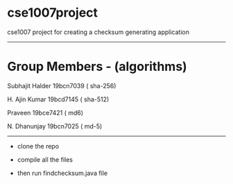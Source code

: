 # cse1007project
cse1007 project for creating a checksum generating application

-------------------------------------------------------------

# Group Members - (algorithms)

Subhajit Halder 19bcn7039 ( sha-256)

H. Ajin Kumar 19bcd7145 ( sha-512)
 
Praveen 19bce7421 ( md6)

N. Dhanunjay 19bcn7025 ( md-5)

---------------------------------------------

- clone the repo 

- compile all the files 

- then run findchecksum.java file 

